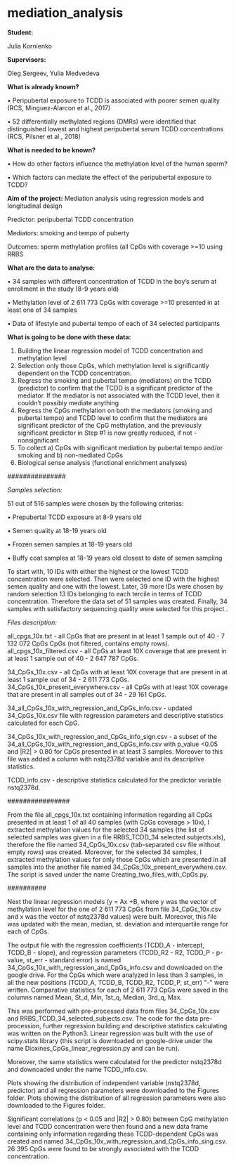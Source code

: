 # mediation_analysis
**Student:**

Julia Kornienko

**Supervisors:**

Oleg Sergeev, Yulia Medvedeva

**What is already known?**

• Peripubertal exposure to TCDD is associated with poorer semen quality (RCS, Minguez-Alarcon et al., 2017)

• 52 differentially methylated regions (DMRs) were identified that distinguished lowest and highest peripubertal serum TCDD concentrations (RCS, Pilsner et al., 2018)

**What is needed to be known?**

• How do other factors influence the methylation level of the human sperm?

• Which factors can mediate the effect of the peripubertal exposure to TCDD?
 
**Aim of the project:**
Mediation analysis using regression models and longitudinal design

Predictor: peripubertal TCDD concentration

Mediators: smoking and tempo of puberty

Outcomes: sperm methylation profiles (all CpGs with coverage >=10 using RRBS

**What are the data to analyse:**

• 34 samples with different concentration of TCDD in the boy’s serum at enrollment in the study (8-9 years old) 

• Methylation level of 2 611 773 CpGs with coverage >=10 presented in at least one of 34 samples

• Data of lifestyle and pubertal tempo of each of 34 selected participants

**What is going to be done with these data:**

1. Building the linear regression model of TCDD concentration and methylation level
2. Selection only those CpGs, which methylation level is significantly dependent on the TCDD concentration.
3. Regress the smoking and pubertal tempo (mediators) on the TCDD (predictor) to confirm that the TCDD is a significant predictor of the mediator. If the mediator is not associated with the TCDD level, then it couldn’t possibly mediate anything
4. Regress the CpGs methylation on both the mediators (smoking and pubertal tempo) and TCDD level to confirm that the mediators are significant predictor of the CpG methylation, and the previously significant predictor in Step #1 is now greatly reduced, if not - nonsignificant
5. To collect a) CpGs with significant mediation by pubertal tempo and/or smoking and b) non-mediated CpGs
6. Biological sense analysis (functional enrichment analyses)




###############


*Samples selection:*

51 out of 516 samples were chosen by the following criterias:

•	Prepubertal TCDD exposure at 8-9 years old

•	Semen quality at 18-19 years old

•	Frozen semen samples at 18-19 years old

•	Buffy coat samples at 18-19 years old closest to date of semen sampling


To start with, 10 IDs with either the highest or the lowest TCDD concentration were selected. Then were selected one ID with the highest semen quality and one with the lowest. Later, 39 more IDs were chosen by random selection 13 IDs belonging to each tercile in terms of TCDD concentration. Therefore the data set of 51 samples was created. Finally, 34 samples with satisfactory sequencing quality were selected for this project .



*Files description:*

all_cpgs_10x.txt - all CpGs that are present in at least 1 sample out of 40 - 7 132 072 CpGs CpGs (not filtered, contains empty rows).
all_cpgs_10x_filtered.csv - all CpGs at least 10X coverage that are present in at least 1 sample out of 40 - 2 647 787 CpGs.

34_CpGs_10x.csv - all CpGs with at least 10X coverage that are present in at least 1 sample out of 34 - 2 611 773 CpGs.
34_CpGs_10x_present_everywhere.csv - all CpGs with at least 10X coverage that are present in all samples out of 34 - 29 161 CpGs.

34_all_CpGs_10x_with_regression_and_CpGs_info.csv - updated 34_CpGs_10x.csv file with regression parameters and descriptive statistics calculated for each CpG.

34_CpGs_10x_with_regression_and_CpGs_info_sign.csv - a subset of the 34_all_CpGs_10x_with_regression_and_CpGs_info.csv with p_value <0.05 and |R2| > 0.80 for CpGs presented in at least 3 samples. Moreover to this file was added a column with nstq2378d variable and its descriptive statistics.

TCDD_info.csv - descriptive statistics calculated for the predictor variable nstq2378d.

################

From the file all_cpgs_10x.txt containing information regarding all CpGs presented in at least 1 of all 40 samples (with CpGs coverage > 10x), I extracted methylation values for the selected 34 samples (the list of selected samples was given in a file RRBS_TCDD_34 selected subjects.xls), therefore the file named 34_CpGs_10x.csv (tab-separated csv file without empty rows) was created. Moreover, for the selected 34 samples, I extracted methylation values for only those CpGs which are presented in all samples into the another file named 34_CpGs_10x_present_everywhere.csv.
The script is saved under the name Creating_two_files_with_CpGs.py.

##########

Next the linear regression models (y = Ax +B, where y was the vector of methylation level for the one of 2 611 773 CpGs from file 34_CpGs_10x.csv and x was the vector of nstq2378d values) were built. Moreover, this file was updated with the mean, median, st. deviation and interquartile range for each of CpGs.

The output file with the regression coefficients (TCDD_A - intercept, TCDD_B - slope), and regression parameters (TCDD_R2 - R2, TCDD_P - p-value, st_err - standard error) is named 34_CpGs_10x_with_regression_and_CpGs_info.csv and downloaded on the google drive. For the CpGs which were analyzed in less than 3 samples, in all the new positions (TCDD_A, TCDD_B, TCDD_R2, TCDD_P, st_err) "-" were written. Comparative statistics for each of  2 611 773 CpGs were saved in the columns named Mean, St_d, Min, 1st_q, Median, 3rd_q, Max.

This was performed with pre-processed data from files 34_CpGs_10x.csv and RRBS_TCDD_34_selected_subjects.csv. The code for the data pre-procession, further regression building and descriptive statistics calculating was written on the Python3. Linear regression was built with the use of scipy.stats library (this script is downloaded on google-drive under the name Dioxines_CpGs_linear_regression.py and can be run).

Moreover, the same statistics were calculated for the predictor nstq2378d and downoaded under the name TCDD_info.csv.

Plots showing the distribution of independent variable (nstq2378d, predictor) and all regression parameters were downloaded to the Figures folder. 
Plots showing the distribution of all regression parameters were also downloaded to the Figures folder.

Significant correlations (p < 0.05 and |R2| > 0.80) between CpG methylation level and TCDD concentration were then found and a new data frame containing only information regarding these TCDD-dependent CpGs was created and named 34_CpGs_10x_with_regression_and_CpGs_info_sing.csv. 26 395 CpGs were found to be strongly associated with the TCDD concentration.




  
